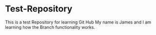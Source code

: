 # Test-Repository
This is a test Repository for learning Git Hub
My name is James and I am learning how the Branch functionality works. 
